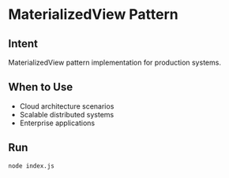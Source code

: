 # MaterializedView Pattern

## Intent
MaterializedView pattern implementation for production systems.

## When to Use
- Cloud architecture scenarios
- Scalable distributed systems
- Enterprise applications

## Run
```bash
node index.js
```
